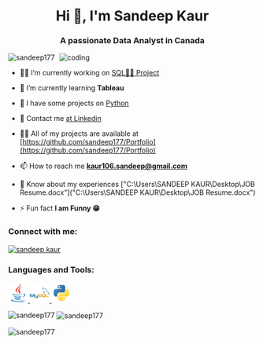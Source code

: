 <h1 align="center">Hi 👋, I'm Sandeep Kaur</h1>
<h3 align="center">A passionate Data Analyst in Canada</h3>

<img align="right" alt="coding" width="400" src="http://www.sdgyoungleaders.org/wp-content/uploads/2020/08/load-image-2020-08-11T213740.954.jpeg">

<p align="left"> <img src="https://komarev.com/ghpvc/?username=sandeep177&label=Profile%20views&color=0e75b6&style=flat" alt="sandeep177" /> </p>

- 👩‍💻 I’m currently working on [SQL👩‍💻 Project](https://github.com/sandeep177/SQL-Projects)

- 📖 I’m currently learning **Tableau**

- 📁 I have some projects on [Python](https://github.com/sandeep177/Python-Projects)

- 🤝 Contact me [at Linkedin](https://www.linkedin.com/mynetwork/?skipRedirect=true)

- 👨‍💻 All of my projects are available at [https://github.com/sandeep177/Portfolio](https://github.com/sandeep177/Portfolio)

- 📫 How to reach me **kaur106.sandeep@gmail.com**

- 📄 Know about my experiences ["C:\Users\SANDEEP KAUR\Desktop\JOB Resume.docx"]("C:\Users\SANDEEP KAUR\Desktop\JOB Resume.docx")

- ⚡ Fun fact **I am Funny 😁**

<h3 align="left">Connect with me:</h3>
<p align="left">
<a href="https://linkedin.com/in/sandeep kaur" target="blank"><img align="center" src="https://raw.githubusercontent.com/rahuldkjain/github-profile-readme-generator/master/src/images/icons/Social/linked-in-alt.svg" alt="sandeep kaur" height="30" width="40" /></a>
</p>

<h3 align="left">Languages and Tools:</h3>
<p align="left"> <a href="https://www.java.com" target="_blank" rel="noreferrer"> <img src="https://raw.githubusercontent.com/devicons/devicon/master/icons/java/java-original.svg" alt="java" width="40" height="40"/> </a> <a href="https://www.mysql.com/" target="_blank" rel="noreferrer"> <img src="https://raw.githubusercontent.com/devicons/devicon/master/icons/mysql/mysql-original-wordmark.svg" alt="mysql" width="40" height="40"/> </a> <a href="https://www.python.org" target="_blank" rel="noreferrer"> <img src="https://raw.githubusercontent.com/devicons/devicon/master/icons/python/python-original.svg" alt="python" width="40" height="40"/> </a> </p>

<p><img align="left" src="https://github-readme-stats.vercel.app/api/top-langs?username=sandeep177&show_icons=true&locale=en&layout=compact" alt="sandeep177" /></p>

<p>&nbsp;<img align="center" src="https://github-readme-stats.vercel.app/api?username=sandeep177&show_icons=true&locale=en" alt="sandeep177" /></p>

<p><img align="center" src="https://github-readme-streak-stats.herokuapp.com/?user=sandeep177&" alt="sandeep177" /></p>

